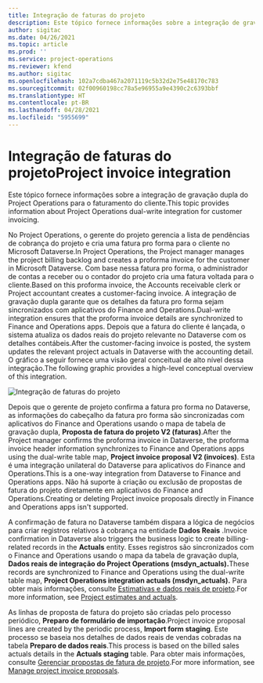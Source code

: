 ```yaml
---
title: Integração de faturas do projeto
description: Este tópico fornece informações sobre a integração de gravação dupla do Project Operations para o faturamento do cliente.
author: sigitac
ms.date: 04/26/2021
ms.topic: article
ms.prod: ''
ms.service: project-operations
ms.reviewer: kfend
ms.author: sigitac
ms.openlocfilehash: 102a7cdba467a2071119c5b32d2e75e48170c783
ms.sourcegitcommit: 02f00960198cc78a5e96955a9e4390c2c6393bbf
ms.translationtype: HT
ms.contentlocale: pt-BR
ms.lasthandoff: 04/28/2021
ms.locfileid: "5955699"
---
```

# <a name="project-invoice-integration"></a><span data-ttu-id="f7d8b-103">Integração de faturas do projeto</span><span class="sxs-lookup"><span data-stu-id="f7d8b-103">Project invoice integration</span></span>

<span data-ttu-id="f7d8b-104">Este tópico fornece informações sobre a integração de gravação dupla do Project Operations para o faturamento do cliente.</span><span class="sxs-lookup"><span data-stu-id="f7d8b-104">This topic provides information about Project Operations dual-write integration for customer invoicing.</span></span>

<span data-ttu-id="f7d8b-105">No Project Operations, o gerente do projeto gerencia a lista de pendências de cobrança do projeto e cria uma fatura pro forma para o cliente no Microsoft Dataverse.</span><span class="sxs-lookup"><span data-stu-id="f7d8b-105">In Project Operations, the Project manager manages the project billing backlog and creates a proforma invoice for the customer in Microsoft Dataverse.</span></span> <span data-ttu-id="f7d8b-106">Com base nessa fatura pro forma, o administrador de contas a receber ou o contador do projeto cria uma fatura voltada para o cliente.</span><span class="sxs-lookup"><span data-stu-id="f7d8b-106">Based on this proforma invoice, the Accounts receivable clerk or Project accountant creates a customer-facing invoice.</span></span> <span data-ttu-id="f7d8b-107">A integração de gravação dupla garante que os detalhes da fatura pro forma sejam sincronizados com aplicativos do Finance and Operations.</span><span class="sxs-lookup"><span data-stu-id="f7d8b-107">Dual-write integration ensures that the proforma invoice details are synchronized to Finance and Operations apps.</span></span> <span data-ttu-id="f7d8b-108">Depois que a fatura do cliente é lançada, o sistema atualiza os dados reais do projeto relevante no Dataverse com os detalhes contábeis.</span><span class="sxs-lookup"><span data-stu-id="f7d8b-108">After the customer-facing invoice is posted, the system updates the relevant project actuals in Dataverse with the accounting detail.</span></span> <span data-ttu-id="f7d8b-109">O gráfico a seguir fornece uma visão geral conceitual de alto nível dessa integração.</span><span class="sxs-lookup"><span data-stu-id="f7d8b-109">The following graphic provides a high-level conceptual overview of this integration.</span></span>

   ![Integração de faturas do projeto](./media/DW5Invoicing.png)

<span data-ttu-id="f7d8b-111">Depois que o gerente de projeto confirma a fatura pro forma no Dataverse, as informações do cabeçalho da fatura pro forma são sincronizadas com aplicativos do Finance and Operations usando o mapa de tabela de gravação dupla, **Proposta de fatura do projeto V2 (faturas)**.</span><span class="sxs-lookup"><span data-stu-id="f7d8b-111">After the Project manager confirms the proforma invoice in Dataverse, the proforma invoice header information synchronizes to Finance and Operations apps using the dual-write table map, **Project invoice proposal V2 (invoices)**.</span></span> <span data-ttu-id="f7d8b-112">Esta é uma integração unilateral do Dataverse para aplicativos do Finance and Operations.</span><span class="sxs-lookup"><span data-stu-id="f7d8b-112">This is a one-way integration from Dataverse to Finance and Operations apps.</span></span> <span data-ttu-id="f7d8b-113">Não há suporte à criação ou exclusão de propostas de fatura do projeto diretamente em aplicativos do Finance and Operations.</span><span class="sxs-lookup"><span data-stu-id="f7d8b-113">Creating or deleting Project invoice proposals directly in Finance and Operations apps isn't supported.</span></span>

<span data-ttu-id="f7d8b-114">A confirmação de fatura no Dataverse também dispara a lógica de negócios para criar registros relativos à cobrança na entidade **Dados Reais** .</span><span class="sxs-lookup"><span data-stu-id="f7d8b-114">Invoice confirmation in Dataverse also triggers the business logic to create billing-related records in the **Actuals** entity.</span></span> <span data-ttu-id="f7d8b-115">Esses registros são sincronizados com o Finance and Operations usando o mapa da tabela de gravação dupla, **Dados reais de integração do Project Operations (msdyn\_actuals).**</span><span class="sxs-lookup"><span data-stu-id="f7d8b-115">These records are synchronized to Finance and Operations using the dual-write table map, **Project Operations integration actuals (msdyn\_actuals).**</span></span> <span data-ttu-id="f7d8b-116">Para obter mais informações, consulte [Estimativas e dados reais de projeto](resource-dual-write-estimates-actuals.md).</span><span class="sxs-lookup"><span data-stu-id="f7d8b-116">For more information, see [Project estimates and actuals](resource-dual-write-estimates-actuals.md).</span></span> 

<span data-ttu-id="f7d8b-117">As linhas de proposta de fatura do projeto são criadas pelo processo periódico, **Preparo de formulário de importação**.</span><span class="sxs-lookup"><span data-stu-id="f7d8b-117">Project invoice proposal lines are created by the periodic process, **Import form staging**.</span></span> <span data-ttu-id="f7d8b-118">Este processo se baseia nos detalhes de dados reais de vendas cobradas na tabela **Preparo de dados reais**.</span><span class="sxs-lookup"><span data-stu-id="f7d8b-118">This process is based on the billed sales actuals details in the **Actuals staging** table.</span></span> <span data-ttu-id="f7d8b-119">Para obter mais informações, consulte [Gerenciar propostas de fatura de projeto](../invoicing/format-update-project-invoice-proposals.md#create-project-invoice-proposals).</span><span class="sxs-lookup"><span data-stu-id="f7d8b-119">For more information, see [Manage project invoice proposals](../invoicing/format-update-project-invoice-proposals.md#create-project-invoice-proposals).</span></span> 

